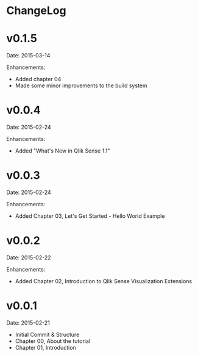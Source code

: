 # ChangeLog

# v0.1.5
Date: 2015-03-14

Enhancements:
* Added chapter 04
* Made some minor improvements to the build system

# v0.0.4
Date: 2015-02-24

Enhancements:
* Added "What's New in Qlik Sense 1.1"

# v0.0.3
Date: 2015-02-24

Enhancements:
* Added Chapter 03, Let's Get Started - Hello World Example

# v0.0.2
Date: 2015-02-22

Enhancements:
* Added Chapter 02, Introduction to Qlik Sense Visualization Extensions

# v0.0.1
Date: 2015-02-21

* Initial Commit & Structure
* Chapter 00, About the tutorial
* Chapter 01, Introduction